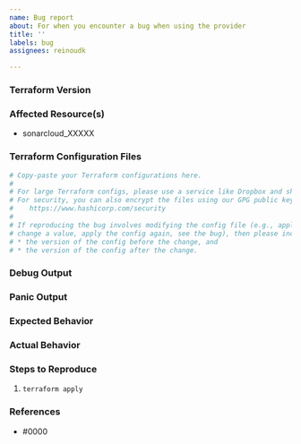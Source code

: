 ```yaml
---
name: Bug report
about: For when you encounter a bug when using the provider
title: ''
labels: bug
assignees: reinoudk

---
```


### Terraform Version

<!--- Please run `terraform -v` to show the Terraform core version and provider version(s). If you are not running the latest version of Terraform or the provider, please upgrade because your issue may have already been fixed. [Terraform documentation on provider versioning](https://www.terraform.io/docs/configuration/providers.html#provider-versions). --->

### Affected Resource(s)

<!--- Please list the affected resources and data sources. --->

* sonarcloud_XXXXX

### Terraform Configuration Files

<!--- Information about code formatting: https://help.github.com/articles/basic-writing-and-formatting-syntax/#quoting-code --->

```tf
# Copy-paste your Terraform configurations here.
#
# For large Terraform configs, please use a service like Dropbox and share a link to the ZIP file.
# For security, you can also encrypt the files using our GPG public key:
#    https://www.hashicorp.com/security
#
# If reproducing the bug involves modifying the config file (e.g., apply a config,
# change a value, apply the config again, see the bug), then please include both:
# * the version of the config before the change, and
# * the version of the config after the change.
```

### Debug Output

<!---
Please provide a link to a GitHub Gist containing the complete debug output. Please do NOT paste the debug output in the issue; just paste a link to the Gist.

To obtain the debug output, run `terraform apply` with the environment variable `TF_LOG=DEBUG`. See the [Terraform documentation on debugging](https://www.terraform.io/docs/internals/debugging.html) for more information.
--->

### Panic Output

<!--- If Terraform produced a panic, please provide a link to a GitHub Gist containing the output of the `crash.log`. --->

### Expected Behavior

<!--- What should have happened? --->

### Actual Behavior

<!--- What actually happened? --->

### Steps to Reproduce

<!--- Please list the steps required to reproduce the issue. --->

1. `terraform apply`

### References

<!---
Information about referencing Github Issues: https://help.github.com/articles/basic-writing-and-formatting-syntax/#referencing-issues-and-pull-requests

Are there any other GitHub issues (open or closed) or pull requests that should be linked here? Vendor documentation? For example:
--->

* #0000
